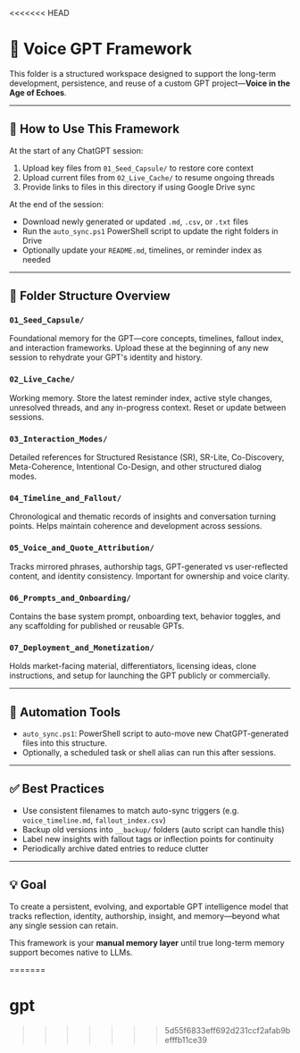<<<<<<< HEAD
# 📁 Voice GPT Framework

This folder is a structured workspace designed to support the long-term development, persistence, and reuse of a custom GPT project—**Voice in the Age of Echoes**.

---

## 🔧 How to Use This Framework

At the start of any ChatGPT session:
1. Upload key files from `01_Seed_Capsule/` to restore core context
2. Upload current files from `02_Live_Cache/` to resume ongoing threads
3. Provide links to files in this directory if using Google Drive sync

At the end of the session:
- Download newly generated or updated `.md`, `.csv`, or `.txt` files
- Run the `auto_sync.ps1` PowerShell script to update the right folders in Drive
- Optionally update your `README.md`, timelines, or reminder index as needed

---

## 📁 Folder Structure Overview

### `01_Seed_Capsule/`
Foundational memory for the GPT—core concepts, timelines, fallout index, and interaction frameworks. Upload these at the beginning of any new session to rehydrate your GPT's identity and history.

### `02_Live_Cache/`
Working memory. Store the latest reminder index, active style changes, unresolved threads, and any in-progress context. Reset or update between sessions.

### `03_Interaction_Modes/`
Detailed references for Structured Resistance (SR), SR-Lite, Co-Discovery, Meta-Coherence, Intentional Co-Design, and other structured dialog modes.

### `04_Timeline_and_Fallout/`
Chronological and thematic records of insights and conversation turning points. Helps maintain coherence and development across sessions.

### `05_Voice_and_Quote_Attribution/`
Tracks mirrored phrases, authorship tags, GPT-generated vs user-reflected content, and identity consistency. Important for ownership and voice clarity.

### `06_Prompts_and_Onboarding/`
Contains the base system prompt, onboarding text, behavior toggles, and any scaffolding for published or reusable GPTs.

### `07_Deployment_and_Monetization/`
Holds market-facing material, differentiators, licensing ideas, clone instructions, and setup for launching the GPT publicly or commercially.

---

## 🔄 Automation Tools

- `auto_sync.ps1`: PowerShell script to auto-move new ChatGPT-generated files into this structure.
- Optionally, a scheduled task or shell alias can run this after sessions.

---

## ✅ Best Practices

- Use consistent filenames to match auto-sync triggers (e.g. `voice_timeline.md`, `fallout_index.csv`)
- Backup old versions into `__backup/` folders (auto script can handle this)
- Label new insights with fallout tags or inflection points for continuity
- Periodically archive dated entries to reduce clutter

---

## 💡 Goal

To create a persistent, evolving, and exportable GPT intelligence model that tracks reflection, identity, authorship, insight, and memory—beyond what any single session can retain.

This framework is your **manual memory layer** until true long-term memory support becomes native to LLMs.

=======
# gpt
>>>>>>> 5d55f6833eff692d231ccf2afab9befffb11ce39
